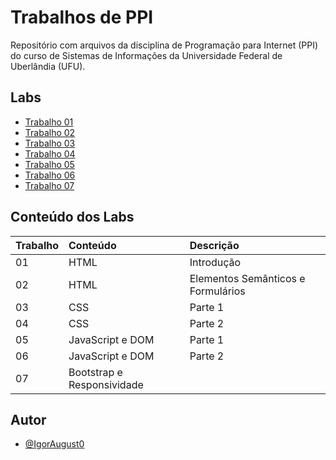 # Trabalhos de PPI

Repositório com arquivos da disciplina de Programação para Internet (PPI) do curso de Sistemas de Informações da Universidade Federal de Uberlândia (UFU).


## Labs

 - [Trabalho 01](https://github.com/IgorAugust0/PPI/tree/main/trabalho1)
 - [Trabalho 02](https://github.com/IgorAugust0/PPI/tree/main/trabalho2)
 - [Trabalho 03](https://github.com/IgorAugust0/PPI/tree/main/trabalho3)
 - [Trabalho 04](https://github.com/IgorAugust0/PPI/tree/main/trabalho4)
 - [Trabalho 05](https://github.com/IgorAugust0/PPI/tree/main/trabalho5)
 - [Trabalho 06](https://github.com/IgorAugust0/PPI/tree/main/trabalho6)
 - [Trabalho 07](https://github.com/IgorAugust0/PPI/tree/main/trabalho7)
 


## Conteúdo dos Labs


| Trabalho   | Conteúdo |  Descrição |
| :---------- | :--------- |  :--------- |
| 01 | HTML |  Introdução |
| 02 | HTML | Elementos Semânticos e Formulários  |
| 03 | CSS  | Parte 1  |
| 04 | CSS  | Parte 2  |
| 05 | JavaScript e DOM  | Parte 1  |
| 06 | JavaScript e DOM  | Parte 2  |
| 07 | Bootstrap e Responsividade |   |


## Autor

- [@IgorAugust0](https://github.com/IgorAugust0)

